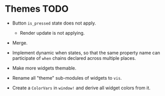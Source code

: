 # Themes TODO

* Button `is_pressed` state does not apply.
    - Render update is not applying.
* Merge.

* Implement dynamic when states, so that the same property name can participate of `when` chains declared across
    multiple places.
* Make more widgets themable.
* Rename all "theme" sub-modules of widgets to `vis`.
* Create a `ColorVars` in `window!` and derive all widget colors from it.